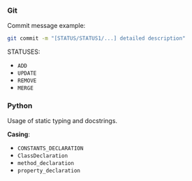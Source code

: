 ### Git
Commit message example:
```sh
git commit -m "[STATUS/STATUS1/...] detailed description"
```

STATUSES:
- `ADD`
- `UPDATE`
- `REMOVE`
- `MERGE`

### Python
Usage of static typing and docstrings.

**Casing**:
- `CONSTANTS_DECLARATION`
- `ClassDeclaration`
- `method_declaration`
- `property_declaration`

